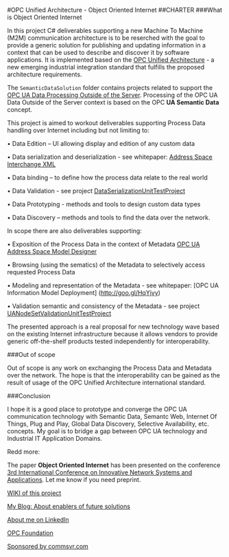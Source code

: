 #OPC Unified Architecture - Object Oriented Internet
##CHARTER
###What is Object Oriented Internet

In this project C# deliverables supporting a new Machine To Machine (M2M) communication architecture is to be reserched with the goal to provide a generic solution for publishing and updating information in a context that can be used to describe and discover it by software applications. It is implemented based on the [OPC Unified Architecture](http://goo.gl/y4EHUn) - a new emerging industrial integration standard that fulfills the proposed architecture requirements.

The `SemanticDataSolution` folder contains projects related to support the [OPC UA Data Processing Outside of the Server](./README.MD). Processing of the OPC UA Data Outside of the Server context is based on the OPC **UA Semantic Data** concept.

This project is aimed to workout deliverables supporting Process Data handling over Internet including but not limiting to:

•	Data Edition – UI allowing display and edition of any custom data

•	Data serialization and deserialization - see whitepaper: [Address Space Interchange XML](http://goo.gl/LE64MA)

•	Data binding – to define how the process data relate to the real world

•	Data Validation - see project [DataSerializationUnitTestProject](https://github.com/mpostol/OPC-UA-OOI/tree/master/SemanticDataSolution/DataSerializationUnitTestProject)

•	Data Prototyping  - methods and tools to design custom data types

•	Data Discovery – methods and tools to find the data over the network.

In scope there are also deliverables supporting:

•	Exposition of the Process Data in the context of Metadata [OPC UA Address Space Model Designer](http://www.commsvr.com/Products/OPCUA/UAModelDesigner.aspx)

•	Browsing (using the sematics) of the Metadata to selectively access requested Process Data

•	Modeling and representation of the Metadata - see whitepaper: [OPC UA Information Model Deployment] (http://goo.gl/HqYjvy)

•	Validation semantic and consistency of the Metadata - see project [UANodeSetValidationUnitTestProject](https://github.com/mpostol/OPC-UA-OOI/tree/master/SemanticDataSolution/USNodeSetValidationUnitTestProject)

The presented approach is a real proposal for new technology wave based on the existing Internet infrastructure because it allows vendors to provide generic off-the-shelf products tested independently for interoperability.

###Out of scope

Out of scope is any work on exchanging the Process Data and Metadata over the network. The hope is that the interoperability can be gained as the result of usage of the OPC Unified Architecture international standard. 

###Conclusion

I hope it is a good place to prototype and converge the OPC UA communication technology with Semantic Data, Semantc Web, Internet Of Things, Plug and Play, Global Data Discovery, Selective Availability, etc. concepts. My goal is to bridge a gap between OPC UA technology and Industrial IT Application Domains. 

Redd more:

The paper **Object Oriented Internet** has been presented on the conference [3rd International Conference on Innovative Network Systems and Applications](https://fedcsis.org/2015/inetsapp). Let me know if you need preprint.

[WIKI of this project](https://github.com/mpostol/OPC-UA-OOI/wiki)

[My Blog: About enablers of future solutions](http://wwww.mpostol.wordpress.com/)

[About me on LinkedIn](https://pl.linkedin.com/in/mpostol)

[OPC Foundation](https://opcfoundation.org/)

[Sponsored by commsvr.com](http://www.commsvr.com/)
